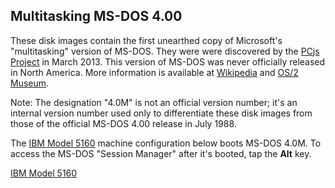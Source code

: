 Multitasking MS-DOS 4.00
---

These disk images contain the first unearthed copy of Microsoft's "multitasking" version of MS-DOS.
They were were discovered by the [PCjs Project](/docs/about/) in March 2013.
This version of MS-DOS was never officially released in North America.  More information is available at
[Wikipedia](http://en.wikipedia.org/wiki/Multi-tasking_MS-DOS_4.0) and
[OS/2 Museum](http://www.os2museum.com/wp/?p=1769).

Note: The designation "4.0M" is not an official version number; it's an internal version number used only to
differentiate these disk images from those of the official MS-DOS 4.00 release in July 1988. 

The [IBM Model 5160](/devices/pc/machine/) machine configuration below boots MS-DOS 4.0M.  To access the MS-DOS
"Session Manager" after it's booted, tap the **Alt** key.

[IBM Model 5160](/devices/pc/machine/5160/cga/640kb/dos400m/ "PCjs:ibm5160:::debugger")
